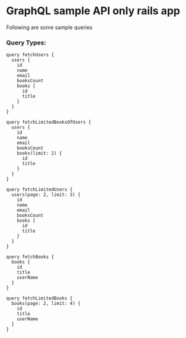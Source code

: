 # GraphQL sample API only rails app

Following are some sample queries

### Query Types:
```
query fetchUsers {
  users {
    id
    name
    email
    booksCount
    books {
      id
      title
    }
  }
}
```

```
query fetchLimitedBooksOfUsers {
  users {
    id
    name
    email
    booksCount
    books(limit: 2) {
      id
      title
    }
  }
}
```

```
query fetchLimitedUsers {
  users(page: 2, limit: 3) {
    id
    name
    email
    booksCount
    books {
      id
      title
    }
  }
}
```

```
query fetchBooks {
  books {
    id
    title
    userName
  }
}
```

```
query fetchLimitedBooks {
  books(page: 2, limit: 4) {
    id
    title
    userName
  }
}
```
